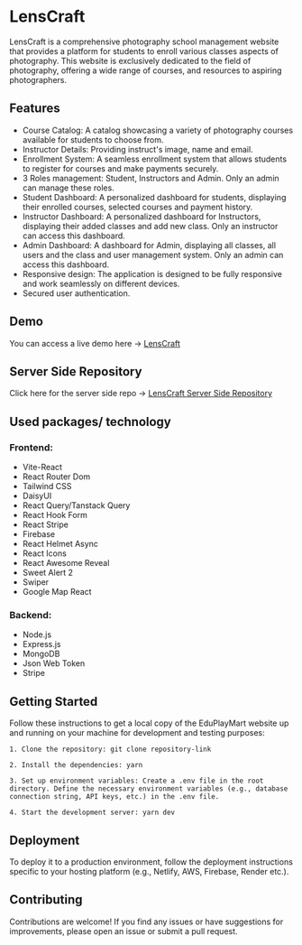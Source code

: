 # LensCraft

LensCraft is a comprehensive photography school management website that provides a platform for students to enroll various classes aspects of photography. This website is exclusively dedicated to the field of photography, offering a wide range of courses, and resources to aspiring photographers.

## Features

- Course Catalog: A catalog showcasing a variety of photography courses available for students to choose from.
- Instructor Details: Providing instruct's image, name and email.
- Enrollment System: A seamless enrollment system that allows students to register for courses and make payments securely.
- 3 Roles management: Student, Instructors and Admin. Only an admin can manage these roles.
- Student Dashboard: A personalized dashboard for students, displaying their enrolled courses, selected courses and payment history.
- Instructor Dashboard: A personalized dashboard for Instructors, displaying their added classes and add new class. Only an instructor can access this dashboard.
- Admin Dashboard: A dashboard for Admin, displaying all classes, all users and the class and user management system. Only an admin can access this dashboard.
- Responsive design: The application is designed to be fully responsive and work seamlessly on different devices.
- Secured user authentication.

## Demo

You can access a live demo here -> [LensCraft](https://lenscraft-sam.web.app/)

## Server Side Repository

Click here for the server side repo -> [LensCraft Server Side Repository](https://github.com/showkatali-dev/lenscraft-server)

## Used packages/ technology

### Frontend:

- Vite-React
- React Router Dom
- Tailwind CSS
- DaisyUI
- React Query/Tanstack Query
- React Hook Form
- React Stripe
- Firebase
- React Helmet Async
- React Icons
- React Awesome Reveal
- Sweet Alert 2
- Swiper
- Google Map React

### Backend:

- Node.js
- Express.js
- MongoDB
- Json Web Token
- Stripe

## Getting Started

Follow these instructions to get a local copy of the EduPlayMart website up and running on your machine for development and testing purposes:

    1. Clone the repository: git clone repository-link

    2. Install the dependencies: yarn

    3. Set up environment variables: Create a .env file in the root directory. Define the necessary environment variables (e.g., database connection string, API keys, etc.) in the .env file.

    4. Start the development server: yarn dev

## Deployment

To deploy it to a production environment, follow the deployment instructions specific to your hosting platform (e.g., Netlify, AWS, Firebase, Render etc.).

## Contributing

Contributions are welcome! If you find any issues or have suggestions for improvements, please open an issue or submit a pull request.
